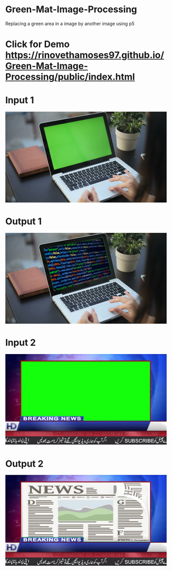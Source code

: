 # Green-Mat-Image-Processing
Replacing a green area in a image by another image using p5

# Click for Demo https://rinovethamoses97.github.io/Green-Mat-Image-Processing/public/index.html
# Input 1
![alt text](https://github.com/rinovethamoses97/Green-Mat-Image-Processing/blob/master/public/outputSource.png)
# Output 1
![alt text](https://github.com/rinovethamoses97/Green-Mat-Image-Processing/blob/master/public/outputTarget.png)
# Input 2
![alt text](https://github.com/rinovethamoses97/Green-Mat-Image-Processing/blob/master/public/outputSource1.png)
# Output 2
![alt text](https://github.com/rinovethamoses97/Green-Mat-Image-Processing/blob/master/public/output1Target.png)
